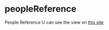 # peopleReference
People Reference
U can see the view on <a href="http://search.mycloud.by/">this site</a>
